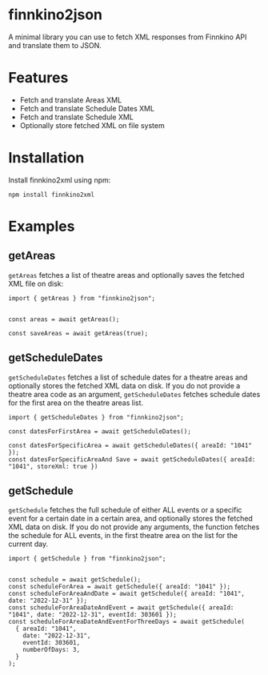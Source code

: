 # finnkino2json

A minimal library you can use to fetch XML responses from Finnkino API and translate them to JSON.

# Features

- Fetch and translate Areas XML
- Fetch and translate Schedule Dates XML
- Fetch and translate Schedule XML
- Optionally store fetched XML on file system

# Installation

Install finnkino2xml using npm:

```
npm install finnkino2xml
```

# Examples

## getAreas

`getAreas` fetches a list of theatre areas and optionally saves the fetched XML file on disk:

```
import { getAreas } from "finnkino2json";


const areas = await getAreas();

const saveAreas = await getAreas(true);

```

## getScheduleDates

`getScheduleDates` fetches a list of schedule dates for a theatre areas and optionally stores the fetched XML data on disk. If you do not provide a theatre area code as an argument, `getScheduleDates` fetches schedule dates for the first area on the theatre areas list.

```
import { getScheduleDates } from "finnkino2json";

const datesForFirstArea = await getScheduleDates();

const datesForSpecificArea = await getScheduleDates({ areaId: "1041" });
const datesForSpecificAreaAnd Save = await getScheduleDates({ areaId: "1041", storeXml: true })

```

## getSchedule

`getSchedule` fetches the full schedule of either ALL events or a specific event for a certain date in a certain area, and optionally stores the fetched XML data on disk. If you do not provide any arguments, the function fetches the schedule for ALL events, in the first theatre area on the list for the current day.

```
import { getSchedule } from "finnkino2json";


const schedule = await getSchedule();
const scheduleForArea = await getSchedule({ areaId: "1041" });
const scheduleForAreaAndDate = await getSchedule({ areaId: "1041", date: "2022-12-31" });
const scheduleForAreaDateAndEvent = await getSchedule({ areaId: "1041", date: "2022-12-31", eventId: 303601 });
const scheduleForAreaDateAndEventForThreeDays = await getSchedule(
  { areaId: "1041",
    date: "2022-12-31",
    eventId: 303601,
    numberOfDays: 3,
  }
);
```